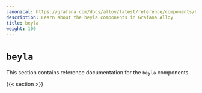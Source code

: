 ```yaml
---
canonical: https://grafana.com/docs/alloy/latest/reference/components/beyla/
description: Learn about the beyla components in Grafana Alloy
title: beyla
weight: 100
---
```


# `beyla`

This section contains reference documentation for the `beyla` components.

{{< section >}}
